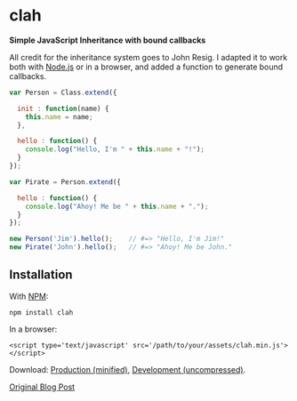 # clah

**Simple JavaScript Inheritance with bound callbacks**

All credit for the inheritance system goes to John Resig. I adapted it to work both with [Node.js](http://nodejs.org) or in a browser, and added a function to generate bound callbacks.

```js
var Person = Class.extend({

  init : function(name) {
    this.name = name;
  },

  hello : function() {
    console.log("Hello, I'm " + this.name + "!");
  }
});

var Pirate = Person.extend({

  hello : function() {
    console.log("Ahoy! Me be " + this.name + ".");
  }
});

new Person('Jim').hello();    // #=> "Hello, I'm Jim!"
new Pirate('John').hello();   // #=> "Ahoy! Me be John."
```

## Installation

With [NPM](https://npmjs.org):

    npm install clah

In a browser:

    <script type='text/javascript' src='/path/to/your/assets/clah.min.js'></script>

Download: [Production (minified)](https://raw.github.com/AlphaHydrae/clah/master/lib/class.min.js), [Development (uncompressed)](https://raw.github.com/AlphaHydrae/clah/master/lib/class.js).

[Original Blog Post](http://ejohn.org/blog/simple-javascript-inheritance/)

